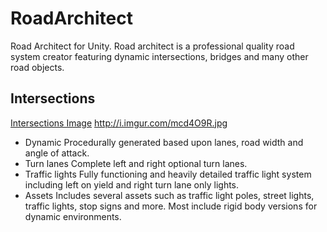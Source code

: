 # RoadArchitect
Road Architect for Unity. Road architect is a professional quality road system creator featuring dynamic intersections, bridges and many other road objects.

## Intersections
[Intersections Image](ManualImages/Extra/SS6-640.jpg)
http://i.imgur.com/mcd4O9R.jpg
- Dynamic Procedurally generated based upon lanes, road width and angle of attack.
- Turn lanes Complete left and right optional turn lanes.
- Traffic lights Fully functioning and heavily detailed traffic light system including left on yield and right turn lane only lights.
- Assets Includes several assets such as traffic light poles, street lights, traffic lights, stop signs and more. Most include rigid body versions for dynamic environments.